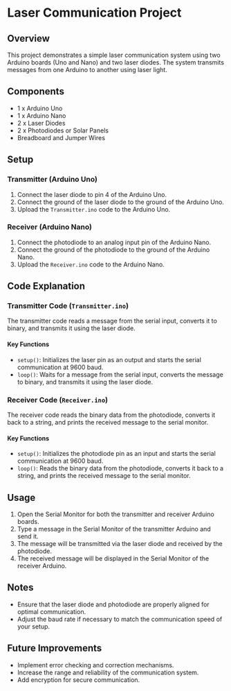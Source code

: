 # Laser Communication Project

## Overview

This project demonstrates a simple laser communication system using two Arduino boards (Uno and Nano) and two laser diodes. The system transmits messages from one Arduino to another using laser light.

## Components

- 1 x Arduino Uno
- 1 x Arduino Nano
- 2 x Laser Diodes
- 2 x Photodiodes or Solar Panels
- Breadboard and Jumper Wires

## Setup

### Transmitter (Arduino Uno)

1. Connect the laser diode to pin 4 of the Arduino Uno.
2. Connect the ground of the laser diode to the ground of the Arduino Uno.
3. Upload the `Transmitter.ino` code to the Arduino Uno.

### Receiver (Arduino Nano)

1. Connect the photodiode to an analog input pin of the Arduino Nano.
2. Connect the ground of the photodiode to the ground of the Arduino Nano.
3. Upload the `Receiver.ino` code to the Arduino Nano.

## Code Explanation

### Transmitter Code (`Transmitter.ino`)

The transmitter code reads a message from the serial input, converts it to binary, and transmits it using the laser diode.

#### Key Functions

- `setup()`: Initializes the laser pin as an output and starts the serial communication at 9600 baud.
- `loop()`: Waits for a message from the serial input, converts the message to binary, and transmits it using the laser diode.

### Receiver Code (`Receiver.ino`)

The receiver code reads the binary data from the photodiode, converts it back to a string, and prints the received message to the serial monitor.

#### Key Functions

- `setup()`: Initializes the photodiode pin as an input and starts the serial communication at 9600 baud.
- `loop()`: Reads the binary data from the photodiode, converts it back to a string, and prints the received message to the serial monitor.

## Usage

1. Open the Serial Monitor for both the transmitter and receiver Arduino boards.
2. Type a message in the Serial Monitor of the transmitter Arduino and send it.
3. The message will be transmitted via the laser diode and received by the photodiode.
4. The received message will be displayed in the Serial Monitor of the receiver Arduino.

## Notes

- Ensure that the laser diode and photodiode are properly aligned for optimal communication.
- Adjust the baud rate if necessary to match the communication speed of your setup.

## Future Improvements

- Implement error checking and correction mechanisms.
- Increase the range and reliability of the communication system.
- Add encryption for secure communication.
